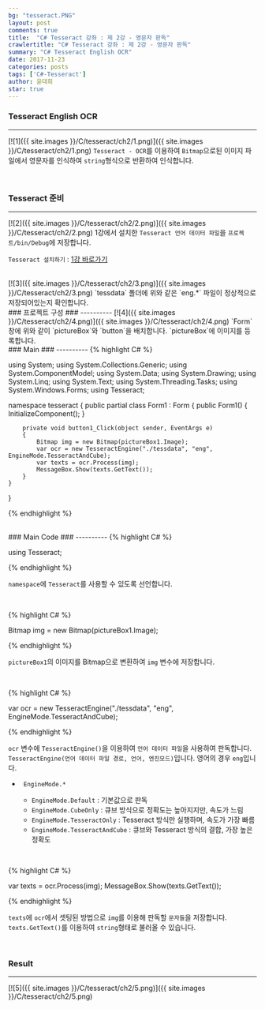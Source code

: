 ```yaml
---
bg: "tesseract.PNG"
layout: post
comments: true
title:  "C# Tesseract 강좌 : 제 2강 - 영문자 판독"
crawlertitle: "C# Tesseract 강좌 : 제 2강 - 영문자 판독"
summary: "C# Tesseract English OCR"
date: 2017-11-23
categories: posts
tags: ['C#-Tesseract']
author: 윤대희
star: true
---
```


### Tesseract English OCR ###
----------
[![1]({{ site.images }}/C/tesseract/ch2/1.png)]({{ site.images }}/C/tesseract/ch2/1.png)
`Tesseract - OCR`를 이용하여 `Bitmap`으로된 이미지 파일에서 영문자를 인식하여 `string`형식으로 반환하여 인식합니다.

<br>

### Tesseract 준비 ###
----------
[![2]({{ site.images }}/C/tesseract/ch2/2.png)]({{ site.images }}/C/tesseract/ch2/2.png)
1강에서 설치한 `Tesseract 언어 데이터 파일`을 `프로젝트/bin/Debug`에 저장합니다.


`Tesseract 설치하기` : [1강 바로가기][1강] 


<br>
[![3]({{ site.images }}/C/tesseract/ch2/3.png)]({{ site.images }}/C/tesseract/ch2/3.png)
`tessdata` 폴더에 위와 같은 `eng.*` 파일이 정상적으로 저장되어있는지 확인합니다.

<br>
### 프로젝트 구성 ###
----------
[![4]({{ site.images }}/C/tesseract/ch2/4.png)]({{ site.images }}/C/tesseract/ch2/4.png)
`Form`창에 위와 같이 `pictureBox`와 `button`을 배치합니다. `pictureBox`에 이미지를 등록합니다.

<br>
### Main ###
----------
{% highlight C# %}

using System;
using System.Collections.Generic;
using System.ComponentModel;
using System.Data;
using System.Drawing;
using System.Linq;
using System.Text;
using System.Threading.Tasks;
using System.Windows.Forms;
using Tesseract;

namespace tesseract
{
    public partial class Form1 : Form
    {
        public Form1()
        {
            InitializeComponent();
        }

        private void button1_Click(object sender, EventArgs e)
        {
            Bitmap img = new Bitmap(pictureBox1.Image);
            var ocr = new TesseractEngine("./tessdata", "eng", EngineMode.TesseractAndCube);
            var texts = ocr.Process(img);
            MessageBox.Show(texts.GetText());
        }
    }
}

{% endhighlight %}

<br>
### Main Code ###
----------
{% highlight C# %}

using Tesseract;

{% endhighlight %}

`namespace`에 `Tesseract`를 사용할 수 있도록 선언합니다.

<br>

{% highlight C# %}

Bitmap img = new Bitmap(pictureBox1.Image);

{% endhighlight %}

`pictureBox1`의 이미지를 Bitmap으로 변환하여 `img` 변수에 저장합니다.

<br>

{% highlight C# %}

var ocr = new TesseractEngine("./tessdata", "eng", EngineMode.TesseractAndCube);

{% endhighlight %}

`ocr` 변수에 `TesseractEngine()`을 이용하여 `언어 데이터 파일`을 사용하여 판독합니다. `TesseractEngine(언어 데이터 파일 경로, 언어, 엔진모드)`입니다. 영어의 경우 `eng`입니다.


* ` EngineMode.*`

    * `EngineMode.Default` : 기본값으로 판독
    * `EngineMode.CubeOnly` : 큐브 방식으로 정확도는 높아지지만, 속도가 느림
    * `EngineMode.TesseractOnly` : Tesseract 방식만 실행하며, 속도가 가장 빠름
    * `EngineMode.TesseractAndCube` : 큐브와 Tesseract 방식의 결합, 가장 높은 정확도


<br>

{% highlight C# %}

var texts = ocr.Process(img);
MessageBox.Show(texts.GetText());

{% endhighlight %}

`texts`에 `ocr`에서 셋팅된 방법으로 `img`를 이용해 판독할 `문자들`을 저장합니다. `texts.GetText()`를 이용하여 `string`형태로 불러올 수 있습니다.

<br>

### Result ###
----------
[![5]({{ site.images }}/C/tesseract/ch2/5.png)]({{ site.images }}/C/tesseract/ch2/5.png)

[1강]: https://076923.github.io/posts/C-tesseract-1/

